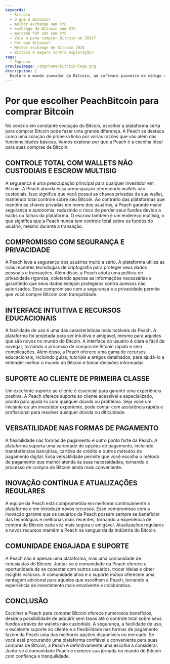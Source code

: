 ```yaml
---
keywords:
  - Bitcoin
  - O que é Bitcoin?
  - melhor exchange sem KYC
  - exchange de Bitcoin sem KYC
  - mercado P2P sat sem KYC
  - Vale a pena comprar Bitcoin em 2024?
  - Por que Bitcoin?
  - Melhor exchange de Bitcoin 2024
  - Bitcoin é seguro contra exploração?
tags:
  - Empresa
previewImage: /img/home/bitcoin-logo.png
description: |
  Explore o mundo inovador do Bitcoin, um software pioneiro de código aberto que facilita uma moeda digital e descentralizada através de uma rede global.
---
```


# Por que escolher PeachBitcoin para comprar Bitcoin

No cenário em constante evolução do Bitcoin, escolher a plataforma certa para comprar Bitcoin pode fazer uma grande diferença. A Peach se destaca como uma solução de primeira linha por várias razões que vão além das funcionalidades básicas. Vamos explorar por que a Peach é a escolha ideal para suas compras de Bitcoin.

## CONTROLE TOTAL COM WALLETS NÃO CUSTODIAIS E ESCROW MULTISIG

A segurança é uma preocupação principal para qualquer investidor em Bitcoin. A Peach aborda essa preocupação oferecendo wallets não custodiais. Isso significa que você possui as chaves privadas da sua wallet, mantendo total controle sobre seu Bitcoin. Ao contrário das plataformas que mantêm as chaves privadas em nome dos usuários, a Peach garante maior segurança e autonomia, reduzindo o risco de perder seus fundos devido a hacks ou falhas da plataforma. O escrow também é um endereço multisig, o que significa que a Peach nunca tem controle total sobre os fundos do usuário, mesmo durante a transação.

## COMPROMISSO COM SEGURANÇA E PRIVACIDADE

A Peach leva a segurança dos usuários muito a sério. A plataforma utiliza as mais recentes tecnologias de criptografia para proteger seus dados pessoais e transações. Além disso, a Peach adota uma política de privacidade rigorosa, coletando apenas as informações necessárias e garantindo que seus dados estejam protegidos contra acessos não autorizados. Esse compromisso com a segurança e a privacidade permite que você compre Bitcoin com tranquilidade.

## INTERFACE INTUITIVA E RECURSOS EDUCACIONAIS

A facilidade de uso é uma das características mais notáveis da Peach. A plataforma foi projetada para ser intuitiva e amigável, mesmo para aqueles que são novos no mundo do Bitcoin. A interface do usuário é clara e fácil de navegar, tornando o processo de compra de Bitcoin rápido e sem complicações. Além disso, a Peach oferece uma gama de recursos educacionais, incluindo guias, tutoriais e artigos detalhados, para ajudá-lo a entender melhor o mundo do Bitcoin e tomar decisões informadas.

## SUPORTE AO CLIENTE DE PRIMEIRA CLASSE

Um excelente suporte ao cliente é essencial para garantir uma experiência positiva. A Peach oferece suporte ao cliente acessível e especializado, pronto para ajudá-lo com qualquer dúvida ou problema. Seja você um iniciante ou um investidor experiente, pode contar com assistência rápida e profissional para resolver qualquer dúvida ou dificuldade.

## VERSATILIDADE NAS FORMAS DE PAGAMENTO

A flexibilidade nas formas de pagamento é outro ponto forte da Peach. A plataforma suporta uma variedade de opções de pagamento, incluindo transferências bancárias, cartões de crédito e outros métodos de pagamento digital. Essa versatilidade permite que você escolha o método de pagamento que melhor atenda às suas necessidades, tornando o processo de compra de Bitcoin ainda mais conveniente.

## INOVAÇÃO CONTÍNUA E ATUALIZAÇÕES REGULARES

A equipe da Peach está comprometida em melhorar continuamente a plataforma e em introduzir novos recursos. Esse compromisso com a inovação garante que os usuários da Peach possam sempre se beneficiar das tecnologias e melhorias mais recentes, tornando a experiência de compra de Bitcoin cada vez mais segura e amigável. Atualizações regulares e novos recursos mantêm a Peach na vanguarda da indústria do Bitcoin.

## COMUNIDADE ENGAJADA E SUPORTE

A Peach não é apenas uma plataforma, mas uma comunidade de entusiastas do Bitcoin. Juntar-se à comunidade da Peach oferece a oportunidade de se conectar com outros usuários, trocar ideias e obter insights valiosos. A comunidade ativa e o suporte mútuo oferecem uma vantagem adicional para aqueles que escolhem a Peach, tornando a experiência de investimento mais envolvente e colaborativa.

## CONCLUSÃO

Escolher a Peach para comprar Bitcoin oferece numerosos benefícios, desde a possibilidade de adquirir sem taxas até o controle total sobre seus fundos através de wallets não custodiais. A segurança, a facilidade de uso, o excelente suporte ao cliente e a flexibilidade nas formas de pagamento fazem da Peach uma das melhores opções disponíveis no mercado. Se você está procurando uma plataforma confiável e conveniente para suas compras de Bitcoin, a Peach é definitivamente uma escolha a considerar. Junte-se à comunidade Peach e comece sua jornada no mundo do Bitcoin com confiança e tranquilidade.